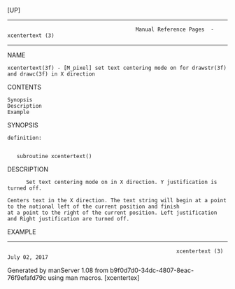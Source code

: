 [UP]

-----------------------------------------------------------------------------------------------------------------------------------
                                             Manual Reference Pages  - xcentertext (3)
-----------------------------------------------------------------------------------------------------------------------------------
                                                                 
NAME

    xcentertext(3f) - [M_pixel] set text centering mode on for drawstr(3f) and drawc(3f) in X direction

CONTENTS

    Synopsis
    Description
    Example

SYNOPSIS

    definition:


       subroutine xcentertext()



DESCRIPTION

          Set text centering mode on in X direction. Y justification is turned off.

    Centers text in the X direction. The text string will begin at a point to the notional left of the current position and finish
    at a point to the right of the current position. Left justification and Right justification are turned off.

EXAMPLE

-----------------------------------------------------------------------------------------------------------------------------------

                                                          xcentertext (3)                                             July 02, 2017

Generated by manServer 1.08 from b9f0d7d0-34dc-4807-8eac-76f9efafd79c using man macros.
                                                           [xcentertex]
